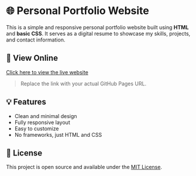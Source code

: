 # 🌐 Personal Portfolio Website

This is a simple and responsive personal portfolio website built using **HTML** and **basic CSS**. It serves as a digital resume to showcase my skills, projects, and contact information.

## 🔗 View Online

[Click here to view the live website](https://jayavarshini164.github.io/portfolio-simple-websitee/)

> Replace the link with your actual GitHub Pages URL.

## 💡 Features

- Clean and minimal design
- Fully responsive layout
- Easy to customize
- No frameworks, just HTML and CSS

## 📄 License

This project is open source and available under the [MIT License](LICENSE).

